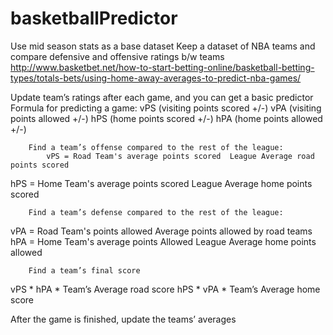 # basketballPredictor
Use mid season stats as a base dataset
Keep a dataset of NBA teams and compare defensive and offensive ratings b/w teams
http://www.basketbet.net/how-to-start-betting-online/basketball-betting-types/totals-bets/using-home-away-averages-to-predict-nba-games/

Update team’s ratings after each game, and you can get a basic predictor
Formula for predicting a game:
        vPS (visiting points scored +/-)
        vPA (visiting points allowed +/-)
        hPS (home points scored +/-)
        hPA (home points allowed +/-)

        Find a team’s offense compared to the rest of the league:
            vPS = Road Team's average points scored  League Average road points scored
hPS = Home Team's average points scored  League Average home points scored

        Find a team’s defense compared to the rest of the league:
vPA = Road Team's points allowed  Average points allowed by road teams
hPA = Home Team's average points Allowed  League Average home points allowed


        Find a team’s final score
vPS * hPA * Team’s Average road score
hPS * vPA * Team’s Average home score

After the game is finished, update the teams’ averages
